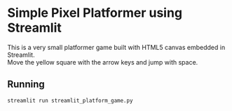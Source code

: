 # Simple Pixel Platformer using Streamlit

This is a very small platformer game built with HTML5 canvas embedded in Streamlit.  
Move the yellow square with the arrow keys and jump with space.

## Running
```
streamlit run streamlit_platform_game.py
```
